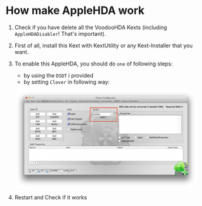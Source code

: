 How make AppleHDA work
=======================

1. Check if you have delete all the VoodooHDA Kexts (including `AppleHDADisabler`! That's important).
2. First of all, install this Kext with KextUtility or any Kext-Installer that you want.
3. To enable this AppleHDA, you should do `one` of following steps:
    * by using the `DSDT` i provided
	* by setting `Clover` in following way:
	
	![Clover Setting](Clover-Setting.jpg "Clover Setting")
4. Restart and Check if it works